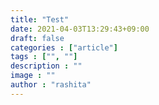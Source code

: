 ```yaml
---
title: "Test"
date: 2021-04-03T13:29:43+09:00
draft: false
categories : ["article"]
tags : ["", ""]
description : ""
image : ""
author : "rashita"
---
```

